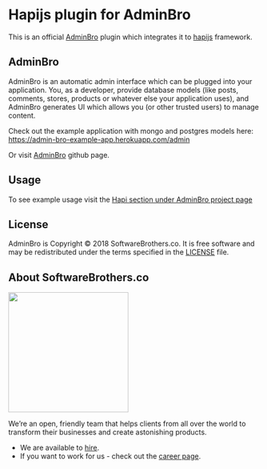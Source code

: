 # Hapijs plugin for AdminBro

This is an official [AdminBro](https://github.com/SoftwareBrothers/admin-bro) plugin which integrates it to [hapijs](https://hapijs.com/) framework.

## AdminBro

AdminBro is an automatic admin interface which can be plugged into your application. You, as a developer, provide database models (like posts, comments, stores, products or whatever else your application uses), and AdminBro generates UI which allows you (or other trusted users) to manage content.

Check out the example application with mongo and postgres models here: https://admin-bro-example-app.herokuapp.com/admin

Or visit [AdminBro](https://github.com/SoftwareBrothers/admin-bro) github page.

## Usage

To see example usage visit the [Hapi section under AdminBro project page](https://softwarebrothers.github.io/admin-bro-dev/module-admin-bro-hapijs.html)

## License

AdminBro is Copyright © 2018 SoftwareBrothers.co. It is free software and may be redistributed under the terms specified in the [LICENSE](LICENSE) file.

## About SoftwareBrothers.co

<img src="https://softwarebrothers.co/assets/images/software-brothers-logo-full.svg" width=240>


We’re an open, friendly team that helps clients from all over the world to transform their businesses and create astonishing products.

* We are available to [hire](https://softwarebrothers.co/contact).
* If you want to work for us - check out the [career page](https://softwarebrothers.co/career).